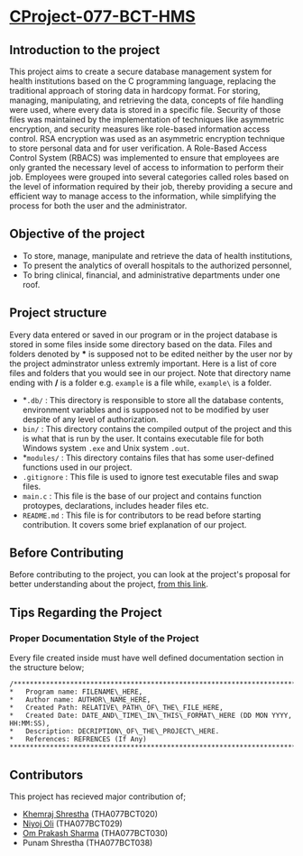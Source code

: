 # [CProject-077-BCT-HMS](https://github.com/niyoj/CProject-077-BCT-HMS)

## Introduction to the project
This project aims to create a secure database management system for health institutions based on the C programming language, replacing the traditional approach of storing data in hardcopy format. For storing, managing, manipulating, and retrieving the data, concepts of file handling were used, where every data is stored in a specific file. Security of those files was maintained by the implementation of techniques like asymmetric encryption, and security measures like role-based information access control. RSA encryption was used as an asymmetric encryption technique to store personal data and for user verification. A Role-Based Access Control System (RBACS) was implemented to ensure that employees are only granted the necessary level of access to information to perform their job. Employees were grouped into several categories called roles based on the level of information required by their job, thereby providing a secure and efficient way to manage access to the information, while simplifying the process for both the user and the administrator.

## Objective of the project
* To store, manage, manipulate and retrieve the data of health institutions,
* To present the analytics of overall hospitals to the authorized personnel,
* To bring clinical, financial, and administrative departments under one roof.

## Project structure
Every data entered or saved in our program or in the project database is stored in some files inside some directory based on the data. Files and folders denoted by **\*** is supposed not to be edited neither by the user nor by the project adminstrator unless extremly important. Here is a list of core files and folders that you would see in our project. Note that directory name ending with **/** is a folder e.g. `example` is a file while, `example\` is a folder.

* \*`.db/` : This directory is responsible to store all the database contents, environment variables and is supposed not to be modified by user despite of any level of authorization. 
* `bin/` : This directory contains the compiled output of the project and this is what that is run by the  user. It contains executable file for both Windows system `.exe` and Unix system `.out`.
* \*`modules/` : This directory contains files that has some user-defined functions used in our project. 
* `.gitignore` : This file is used to ignore test executable files and swap files.
* `main.c` : This file is the base of our project and contains function protoypes, declarations, includes header files etc.
* `README.md` : This file is for contributors to be read before starting contribution. It covers some brief explanation of our project.

## Before Contributing
Before contributing to the project, you can look at the project's proposal for better understanding about the project, [from this link](https://drive.google.com/file/d/1uvEKRaumQtYOK4uz4cqk8jRVM7G-kg5s/view?usp=sharing).

## Tips Regarding the Project
### Proper Documentation Style of the Project
Every file created inside must have well defined documentation section in the structure below;
````
/******************************************************************************************************
*   Program name: FILENAME\_HERE,
*   Author name: AUTHOR\_NAME_HERE, 
*   Created Path: RELATIVE\_PATH\_OF\_THE\_FILE_HERE,
*   Created Date: DATE_AND\_TIME\_IN\_THIS\_FORMAT\_HERE (DD MON YYYY, HH:MM:SS),
*   Description: DECRIPTION\_OF\_THE\_PROJECT\_HERE.
*   References: REFRENCES (If Any)
*******************************************************************************************************/
````

## Contributors
This project has recieved major contribution of;
* [Khemraj Shrestha](https://github.com/khemraj-bit) \(THA077BCT020\)
* [Niyoj Oli](https://github.com/niyoj) \(THA077BCT029\)
* [Om Prakash Sharma](https://github/com/ompiepy) \(THA077BCT030\)
* Punam Shrestha \(THA077BCT038\)
